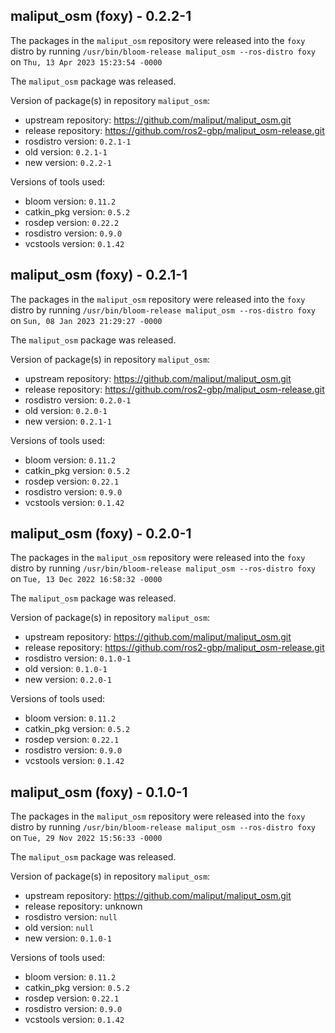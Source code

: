 ## maliput_osm (foxy) - 0.2.2-1

The packages in the `maliput_osm` repository were released into the `foxy` distro by running `/usr/bin/bloom-release maliput_osm --ros-distro foxy` on `Thu, 13 Apr 2023 15:23:54 -0000`

The `maliput_osm` package was released.

Version of package(s) in repository `maliput_osm`:

- upstream repository: https://github.com/maliput/maliput_osm.git
- release repository: https://github.com/ros2-gbp/maliput_osm-release.git
- rosdistro version: `0.2.1-1`
- old version: `0.2.1-1`
- new version: `0.2.2-1`

Versions of tools used:

- bloom version: `0.11.2`
- catkin_pkg version: `0.5.2`
- rosdep version: `0.22.2`
- rosdistro version: `0.9.0`
- vcstools version: `0.1.42`


## maliput_osm (foxy) - 0.2.1-1

The packages in the `maliput_osm` repository were released into the `foxy` distro by running `/usr/bin/bloom-release maliput_osm --ros-distro foxy` on `Sun, 08 Jan 2023 21:29:27 -0000`

The `maliput_osm` package was released.

Version of package(s) in repository `maliput_osm`:

- upstream repository: https://github.com/maliput/maliput_osm.git
- release repository: https://github.com/ros2-gbp/maliput_osm-release.git
- rosdistro version: `0.2.0-1`
- old version: `0.2.0-1`
- new version: `0.2.1-1`

Versions of tools used:

- bloom version: `0.11.2`
- catkin_pkg version: `0.5.2`
- rosdep version: `0.22.1`
- rosdistro version: `0.9.0`
- vcstools version: `0.1.42`


## maliput_osm (foxy) - 0.2.0-1

The packages in the `maliput_osm` repository were released into the `foxy` distro by running `/usr/bin/bloom-release maliput_osm --ros-distro foxy` on `Tue, 13 Dec 2022 16:58:32 -0000`

The `maliput_osm` package was released.

Version of package(s) in repository `maliput_osm`:

- upstream repository: https://github.com/maliput/maliput_osm.git
- release repository: https://github.com/ros2-gbp/maliput_osm-release.git
- rosdistro version: `0.1.0-1`
- old version: `0.1.0-1`
- new version: `0.2.0-1`

Versions of tools used:

- bloom version: `0.11.2`
- catkin_pkg version: `0.5.2`
- rosdep version: `0.22.1`
- rosdistro version: `0.9.0`
- vcstools version: `0.1.42`


## maliput_osm (foxy) - 0.1.0-1

The packages in the `maliput_osm` repository were released into the `foxy` distro by running `/usr/bin/bloom-release maliput_osm --ros-distro foxy` on `Tue, 29 Nov 2022 15:56:33 -0000`

The `maliput_osm` package was released.

Version of package(s) in repository `maliput_osm`:

- upstream repository: https://github.com/maliput/maliput_osm.git
- release repository: unknown
- rosdistro version: `null`
- old version: `null`
- new version: `0.1.0-1`

Versions of tools used:

- bloom version: `0.11.2`
- catkin_pkg version: `0.5.2`
- rosdep version: `0.22.1`
- rosdistro version: `0.9.0`
- vcstools version: `0.1.42`


